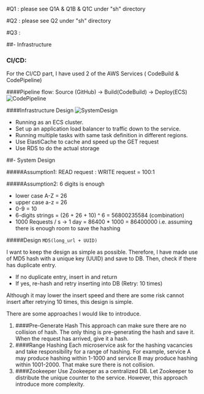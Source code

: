 
#Q1 : 
please see Q1A & Q1B & Q1C under "sh" directory

#Q2 : 
please see Q2 under "sh" directory

#Q3 :

##- Infrastructure
### CI/CD:
For the CI/CD part, I have used 2 of the AWS Services ( CodeBuild & CodePipeline)

####Pipeline flow:
Source (GitHub)     ->    Build(CodeBuild)        ->   Deploy(ECS)
![CodePipeline](https://i.imgur.com/Um4ulPc.png)

####Infrastructure Design
![SystemDesign](https://i.imgur.com/e9wVRus.png)

* Running as an ECS cluster.
* Set up an application load balancer to traffic down to the service.
* Running multiple tasks with same task definition in different regions.
* Use ElastiCache to cache and speed up the GET request
* Use RDS to do the actual storage

##- System Design

#####Assumption1:  READ request : WRITE request = 100:1

#####Assumption2:  6 digits is enough
* lower case A-Z = 26
* upper case a-z = 26
* 0-9 = 10
* 6-digits strings = (26 + 26 + 10) ^ 6 = 56800235584 (combination)
* 1000 Requests / s ->  1 day = 86400 * 1000 = 86400000
i.e. assuming there is enough room to save the hashing

#####Design
```MD5(long_url + UUID)```

I want to keep the design as simple as possible. Therefore, I have made use of MD5 hash with a unique key (UUID) and save to DB. Then, check if there has duplicate entry. 
* If no duplicate entry, insert in and return
* If yes, re-hash and retry inserting into DB (Retry: 10 times)

Although it may lower the insert speed and there are some risk cannot insert after retrying 10 times, this design is simple.

There are some approaches I would like to introduce.
1. ####Pre-Generate Hash 
This approach can make sure there are no collision of hash. The only thing is pre-generating the hash and save it. When the request has arrived, give it a hash.
2. ####Range Hashing
Each microservice ask for the hashing vacancies and take responsibility for a range of hashing. For example, service A may produce hashing within 1-1000 and service B may produce hashing within 1001-2000. That make sure there is not collision.
3. ####Zookeeper
Use Zookeeper as a centralized DB. Let Zookeeper to distribute the unique counter to the service. However, this approach introduce more complexity.



  

